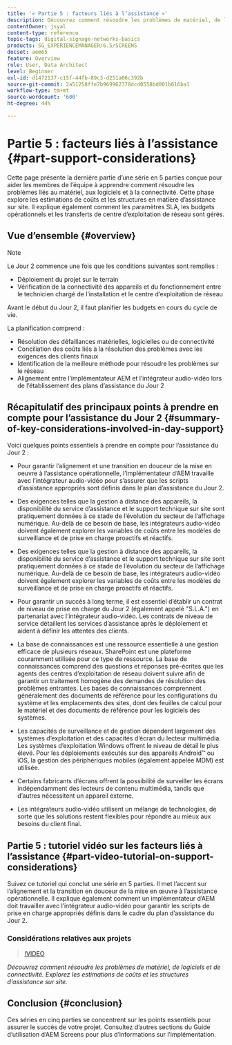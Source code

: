 ```yaml
---
title: '« Partie 5 : facteurs liés à l’assistance »'
description: Découvrez comment résoudre les problèmes de matériel, de logiciels et de connectivité. Explorez les estimations de coûts et les structures d’assistance sur site. Découvrez également comment les paramètres SLA, les budgets opérationnels et les transferts de centre d’exploitation de réseau sont gérés.
contentOwner: jsyal
content-type: reference
topic-tags: digital-signage-networks-basics
products: SG_EXPERIENCEMANAGER/6.5/SCREENS
docset: aem65
feature: Overview
role: User, Data Architect
level: Beginner
exl-id: d1472137-c15f-44fb-89c3-d251a06c392b
source-git-commit: 2a51258ffe7b969962378dcd0558bd001b616ba1
workflow-type: tm+mt
source-wordcount: '600'
ht-degree: 44%

---
```


# Partie 5 : facteurs liés à l’assistance {#part-support-considerations}

Cette page présente la dernière partie d’une série en 5 parties conçue pour aider les membres de l’équipe à apprendre comment résoudre les problèmes liés au matériel, aux logiciels et à la connectivité. Cette phase explore les estimations de coûts et les structures en matière d’assistance sur site. Il explique également comment les paramètres SLA, les budgets opérationnels et les transferts de centre d’exploitation de réseau sont gérés.

## Vue d’ensemble {#overview}

>[!NOTE]
>
>Le Jour 2 commence une fois que les conditions suivantes sont remplies :
>
>* Déploiement du projet sur le terrain
>* Vérification de la connectivité des appareils et du fonctionnement entre le technicien chargé de l’installation et le centre d’exploitation de réseau
>
>Avant le début du Jour 2, il faut planifier les budgets en cours du cycle de vie.

La planification comprend :

* Résolution des défaillances matérielles, logicielles ou de connectivité
* Conciliation des coûts liés à la résolution des problèmes avec les exigences des clients finaux
* Identification de la meilleure méthode pour résoudre les problèmes sur le réseau
* Alignement entre l’implémentateur AEM et l’intégrateur audio-vidéo lors de l’établissement des plans d’assistance du Jour 2

## Récapitulatif des principaux points à prendre en compte pour l’assistance du Jour 2 {#summary-of-key-considerations-involved-in-day-support}

Voici quelques points essentiels à prendre en compte pour l’assistance du Jour 2 :

* Pour garantir l’alignement et une transition en douceur de la mise en oeuvre à l’assistance opérationnelle, l’implémentateur d’AEM travaille avec l’intégrateur audio-vidéo pour s’assurer que les scripts d’assistance appropriés sont définis dans le plan d’assistance du Jour 2.
* Des exigences telles que la gestion à distance des appareils, la disponibilité du service d’assistance et le support technique sur site sont pratiquement données à ce stade de l’évolution du secteur de l’affichage numérique. Au-delà de ce besoin de base, les intégrateurs audio-vidéo doivent également explorer les variables de coûts entre les modèles de surveillance et de prise en charge proactifs et réactifs.

* Des exigences telles que la gestion à distance des appareils, la disponibilité du service d’assistance et le support technique sur site sont pratiquement données à ce stade de l’évolution du secteur de l’affichage numérique. Au-delà de ce besoin de base, les intégrateurs audio-vidéo doivent également explorer les variables de coûts entre les modèles de surveillance et de prise en charge proactifs et réactifs.
* Pour garantir un succès à long terme, il est essentiel d’établir un contrat de niveau de prise en charge du Jour 2 (également appelé &quot;S.L.A.&quot;) en partenariat avec l’intégrateur audio-vidéo. Les contrats de niveau de service détaillent les services d’assistance après le déploiement et aident à définir les attentes des clients.
* La base de connaissances est une ressource essentielle à une gestion efficace de plusieurs réseaux. SharePoint est une plateforme couramment utilisée pour ce type de ressource. La base de connaissances comprend des questions et réponses pré-écrites que les agents des centres d’exploitation de réseau doivent suivre afin de garantir un traitement homogène des demandes de résolution des problèmes entrantes. Les bases de connaissances comprennent généralement des documents de référence pour les configurations du système et les emplacements des sites, dont des feuilles de calcul pour le matériel et des documents de référence pour les logiciels des systèmes.
* Les capacités de surveillance et de gestion dépendent largement des systèmes d’exploitation et des capacités d’écran du lecteur multimédia. Les systèmes d’exploitation Windows offrent le niveau de détail le plus élevé. Pour les déploiements exécutés sur des appareils Android™ ou iOS, la gestion des périphériques mobiles (également appelée MDM) est utilisée.
* Certains fabricants d’écrans offrent la possibilité de surveiller les écrans indépendamment des lecteurs de contenu multimédia, tandis que d’autres nécessitent un appareil externe.
* Les intégrateurs audio-vidéo utilisent un mélange de technologies, de sorte que les solutions restent flexibles pour répondre au mieux aux besoins du client final.

## Partie 5 : tutoriel vidéo sur les facteurs liés à l’assistance {#part-video-tutorial-on-support-considerations}

Suivez ce tutoriel qui conclut une série en 5 parties. Il met l’accent sur l’alignement et la transition en douceur de la mise en œuvre à l’assistance opérationnelle. Il explique également comment un implémentateur d’AEM doit travailler avec l’intégrateur audio-vidéo pour garantir les scripts de prise en charge appropriés définis dans le cadre du plan d’assistance du Jour 2.

### Considérations relatives aux projets

>[!VIDEO](https://video.tv.adobe.com/v/28383)

*Découvrez comment résoudre les problèmes de matériel, de logiciels et de connectivité. Explorez les estimations de coûts et les structures d’assistance sur site.*

## Conclusion {#conclusion}

Ces séries en cinq parties se concentrent sur les points essentiels pour assurer le succès de votre projet. Consultez d’autres sections du Guide d’utilisation d’AEM Screens pour plus d’informations sur l’implémentation.
